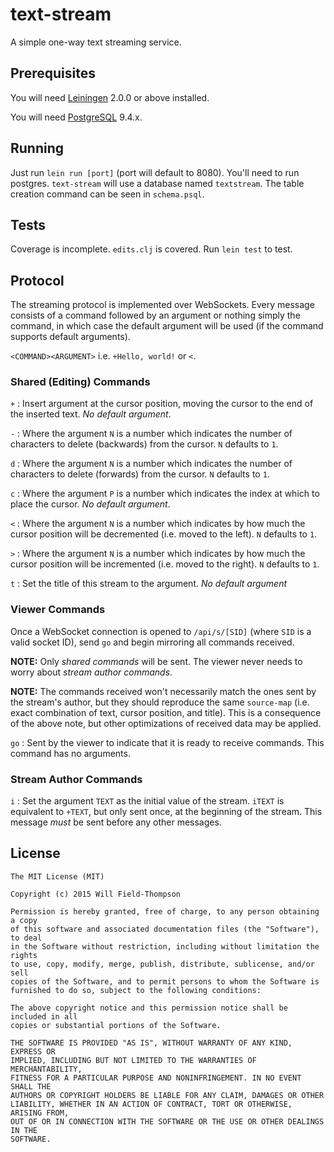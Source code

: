 # text-stream

A simple one-way text streaming service.

## Prerequisites

You will need [Leiningen][] 2.0.0 or above installed.

[leiningen]: https://github.com/technomancy/leiningen

You will need [PostgreSQL][] 9.4.x.

[postgresql]: http://www.postgresql.org

## Running

Just run `lein run [port]` (port will default to 8080). You'll need to run postgres. `text-stream` will use a database named `textstream`. The table creation command can be seen in `schema.psql`.

## Tests

Coverage is incomplete. `edits.clj` is covered.
Run `lein test` to test.

## Protocol

The streaming protocol is implemented over WebSockets.
Every message consists of a command followed by an argument or
nothing simply the command, in which case the default argument will be
used (if the command supports default arguments).

`<COMMAND><ARGUMENT>` i.e. `+Hello, world!` or `<`.

### Shared (Editing) Commands

`+` : Insert argument at the cursor position, moving the
cursor to the end of the inserted text. *No default argument*.

`-` : Where the argument `N` is a number which indicates the number of
characters to delete (backwards) from the cursor. `N` defaults to `1`.

`d` : Where the argument `N` is a number which indicates the number of
characters to delete (forwards) from the cursor. `N` defaults to `1`.

`c` : Where the argument `P` is a number which indicates the index at
which to place the cursor. *No default argument*.

`<` : Where the argument `N` is a number which indicates by how much
the cursor position will be decremented (i.e. moved to the left). `N`
defaults to `1`.

`>` : Where the argument `N` is a number which indicates by how much
the cursor position will be incremented (i.e. moved to the right). `N`
defaults to `1`.

`t` : Set the title of this stream to the argument. *No default argument*

### Viewer Commands
Once a WebSocket connection is opened to `/api/s/[SID]` (where `SID`
is a valid socket ID), send `go` and begin mirroring all commands
received.

**NOTE:** Only *shared commands* will be sent. The viewer never needs
to worry about *stream author commands*.

**NOTE:** The commands received won't necessarily match the ones sent by
 the stream's author, but they should reproduce the same `source-map`
 (i.e. exact combination of text, cursor position, and title). This is
 a consequence of the above note, but other optimizations of received
 data may be applied.

`go` : Sent by the viewer to indicate that it is ready to receive
commands. This command has no arguments.

### Stream Author Commands

`i` : Set the argument `TEXT` as the initial value of the
stream. `iTEXT` is equivalent to `+TEXT`, but only sent once, at the
beginning of the stream. This message *must* be sent before any other
messages.

## License

```
The MIT License (MIT)

Copyright (c) 2015 Will Field-Thompson

Permission is hereby granted, free of charge, to any person obtaining a copy
of this software and associated documentation files (the "Software"), to deal
in the Software without restriction, including without limitation the rights
to use, copy, modify, merge, publish, distribute, sublicense, and/or sell
copies of the Software, and to permit persons to whom the Software is
furnished to do so, subject to the following conditions:

The above copyright notice and this permission notice shall be included in all
copies or substantial portions of the Software.

THE SOFTWARE IS PROVIDED "AS IS", WITHOUT WARRANTY OF ANY KIND, EXPRESS OR
IMPLIED, INCLUDING BUT NOT LIMITED TO THE WARRANTIES OF MERCHANTABILITY,
FITNESS FOR A PARTICULAR PURPOSE AND NONINFRINGEMENT. IN NO EVENT SHALL THE
AUTHORS OR COPYRIGHT HOLDERS BE LIABLE FOR ANY CLAIM, DAMAGES OR OTHER
LIABILITY, WHETHER IN AN ACTION OF CONTRACT, TORT OR OTHERWISE, ARISING FROM,
OUT OF OR IN CONNECTION WITH THE SOFTWARE OR THE USE OR OTHER DEALINGS IN THE
SOFTWARE.
```
